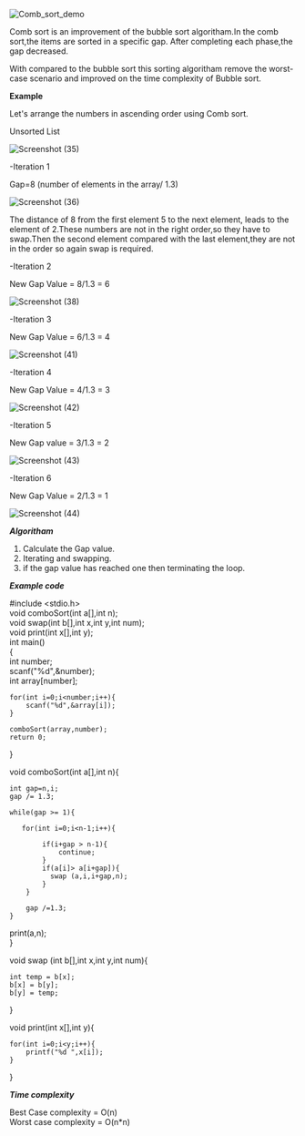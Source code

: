 

![Comb_sort_demo](https://user-images.githubusercontent.com/28682701/56884536-c1704380-6a87-11e9-9cf9-fb8cba477a53.gif)

Comb sort is an improvement of the bubble sort algoritham.In the comb sort,the items are sorted in a specific gap. 
After completing each phase,the gap decreased.

With compared to the bubble sort this sorting algoritham remove the worst-case scenario and improved on the time complexity of Bubble sort.



**Example**

Let's arrange the numbers in ascending order using Comb sort.

Unsorted List

![Screenshot (35)](https://user-images.githubusercontent.com/28682701/56882906-b666e480-6a82-11e9-94f4-b3446f13ebf6.png)

-Iteration 1

Gap=8 (number of elements in the array/ 1.3)

![Screenshot (36)](https://user-images.githubusercontent.com/28682701/56883448-56713d80-6a84-11e9-97ad-32337c030b64.png)


The distance of 8 from the first element 5 to the next element, leads to the element of 2.These numbers are not in the right order,so they have to swap.Then the second element compared with the last element,they are not in the order so again swap is required.


-Iteration 2

New Gap Value = 8/1.3 = 6

![Screenshot (38)](https://user-images.githubusercontent.com/28682701/56883662-fcbd4300-6a84-11e9-9a56-74f90a468644.png)


-Iteration 3

New Gap Value = 6/1.3 = 4

![Screenshot (41)](https://user-images.githubusercontent.com/28682701/56883774-4efe6400-6a85-11e9-9287-b78a046c466b.png)



-Iteration 4


New Gap Value = 4/1.3 = 3

![Screenshot (42)](https://user-images.githubusercontent.com/28682701/56883861-8f5de200-6a85-11e9-8ffe-f2b730804a00.png)


-Iteration 5

New Gap value = 3/1.3 = 2

![Screenshot (43)](https://user-images.githubusercontent.com/28682701/56883958-de0b7c00-6a85-11e9-8d56-2497dbe4b89c.png)

-Iteration 6

New Gap Value = 2/1.3 = 1

![Screenshot (44)](https://user-images.githubusercontent.com/28682701/56884136-76a1fc00-6a86-11e9-9c5a-176c1af7f025.png)

***Algoritham***

1. Calculate the Gap value.
2. Iterating and swapping.
3. if the gap value has reached one then terminating the loop.

***Example code***

#include <stdio.h><br />
void comboSort(int a[],int n);<br />
void swap(int b[],int x,int y,int num);<br />
void print(int x[],int y);<br />
int main()<br />
{<br />
    int number;<br />
    scanf("%d",&number);<br />
    int array[number];
    
    for(int i=0;i<number;i++){
        scanf("%d",&array[i]);
    }
    
    comboSort(array,number);
    return 0;
}

void comboSort(int a[],int n){
    
    int gap=n,i;
    gap /= 1.3;
    
    while(gap >= 1){
       
       for(int i=0;i<n-1;i++){
            
            if(i+gap > n-1){
                continue;
            }
            if(a[i]> a[i+gap]){
              swap (a,i,i+gap,n);   
            }
        }
        
        gap /=1.3;
    }
  print(a,n);<br />
}

void swap (int b[],int x,int y,int num){
    
    int temp = b[x];
    b[x] = b[y];
    b[y] = temp;
}

void print(int x[],int y){
    
    for(int i=0;i<y;i++){
        printf("%d ",x[i]);
    }
}

***Time complexity***

  Best Case complexity = O(n)<br />
  Worst case complexity = O(n*n)
  
 

